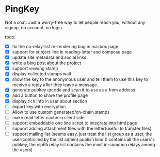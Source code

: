 # PingKey

Not a chat. Just a worry-free way to let people reach you, without any signup, no account, no login.

todo:

- [x] fix the no-relay-list re-rendering bug in mailbox page
- [x] support for subject line in reading-letter and compose page
- [x] update site metadata and social links
- [x] write a blog post about the project
- [x] support viewing stamp
- [x] display collected stamps wall
- [x] show the key to the anonymous user and tell them to use this key to receive a reply after they leave a message.
- [x] generate pubkey qrcode and scan it to use as a from address
- [x] add a button to share the profile page
- [x] display rich info in user about section
- [ ] export key with encryption
- [ ] Allow to use custom generated/on-chain stamps
- [ ] make read letter cache in client side
- [ ] support embeddable one line script to integrate into html page
- [ ] support adding attachment files with the letter(useful to transfer files)
- [ ] support mailing list (seems easy, just treat the list group as a user, the user(controlled by the list admin) publish kind 0 contains all the users's pubkey, the nip65 relay list contains the most in-common relays among the users)
